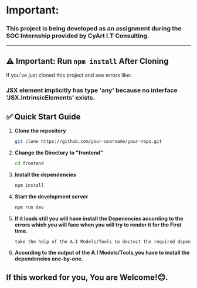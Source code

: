 
# Important:
### This project is being developed as an assignment during the SOC Internship provided by CyArt I.T Consulting.
---

## ⚠️ Important: Run `npm install` After Cloning

If you’ve just cloned this project and see errors like:

### JSX element implicitly has type 'any' because no interface 'JSX.IntrinsicElements' exists. ###

## ✅ Quick Start Guide

1. **Clone the repository**
   ```bash
   git clone https://github.com/your-username/your-repo.git
3. **Change the Directory to "frontend"**
   ```bash
   cd frontend
4. **Install the dependencies**
   ```bash
   npm install
5. **Start the development server**
   ```bash
   npm run dev
6. **If it loads still you will have install the Depenencies according to the errors which you will face when you will try to render it for the First time.**
   ```bash
   take the help of the A.I Models/Tools to dectect the required dependencies
7. **According to the output of the A.I Models/Tools,you have to install the dependencies one-by-one.**   
## If this worked for you, You are Welcome!😊.

   




